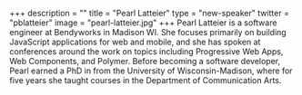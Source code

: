 +++
description = ""
title = "Pearl Latteier"
type = "new-speaker"
twitter = "pblatteier"
image = "pearl-latteier.jpg"
+++
Pearl Latteier is a software engineer at Bendyworks in Madison WI. She focuses primarily on building JavaScript applications for web and mobile, and she has spoken at conferences around the work on topics including Progressive Web Apps, Web Components, and Polymer. Before becoming a software developer, Pearl earned a PhD in from the University of Wisconsin-Madison, where for five years she taught courses in the Department of Communication Arts.